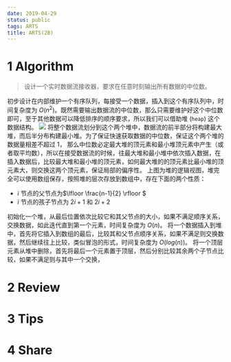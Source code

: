 ```yaml
---
date: 2019-04-29
status: public
tags: ARTS
title: ARTS(28)
---
```


# 1 Algorithm
>设计一个实时数据流接收器，要求在任意时刻输出所有数据的中位数。

初步设计在内部维护一个有序队列，每接受一个数据，插入到这个有序队列中，时间复杂度为 $O(n^2)$。既然需要输出数据流的中位数，那么只需要维护好这个中位数即可，至于其他数据可以降低排序的顺序要求，所以我们可以借助堆 (`heap`) 这个数据结构。
![](./_image/2019-04-29-19-26-18.jpg)
将整个数据流划分到这个两个堆中，数据流的前半部分将构建最大堆，而后半分布构建最小堆。为了保证快速获取数据的中位数，保证这个两个堆的数据量相差不超过 1， 那么中位数必定最大堆的顶元素和最小堆顶元素中产生（或者取平均数），所以在接受数据流的时候，往最大堆和最小堆中依次插入数据，在插入数据后，比较最大堆和最小堆的顶元素，如何最大堆的的顶元素比最小堆的顶元素大，则交换这两个顶元素，保证局部的偏序性。
上图为堆的逻辑视图，堆完全可以使用数组保存，按照堆的层次存放到数组中，存在下面的两个性质：
- $i$ 节点的父节点为$\lfloor \frac{n-1}{2} \rfloor $
- $i$ 节点的孩子节点为 $2 i + 1$ 和 $2i + 2$

初始化一个堆，从最后位置依次比较它和其父节点的大小，如果不满足顺序关系，交换数据，如此迭代直到第一个元素，时间复杂度为 $O(n)$。
将一个数据插入到堆中，首先将它插入到数组的最后，比较其和父节点顺序关系，如果不满足则交换数据，然后继续往上比较，类似冒泡的形式，时间复杂度为 $O(log(n))$。
将一个顶层元素从堆中删除，首先将最后一个元素置于顶层，然后分别比较其余两个子节点比较，如果不满足则与其中一个交换，
# 2 Review

# 3 Tips

# 4 Share
